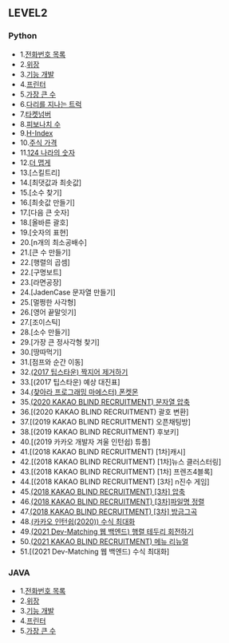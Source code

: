 ## LEVEL2

### Python <br>

 - 1.[전화번호 목록](https://github.com/Juyoung4/StudyAlgorithm/blob/master/Programmers/LEVEL2/python/1.py)
 - 2.[위장](https://github.com/Juyoung4/StudyAlgorithm/blob/master/Programmers/LEVEL2/python/2.py)
 - 3.[기능 개발](https://github.com/Juyoung4/StudyAlgorithm/blob/master/Programmers/LEVEL2/python/3.py)
 - 4.[프린터](https://github.com/Juyoung4/StudyAlgorithm/blob/master/Programmers/LEVEL2/python/4.py)
 - 5.[가장 큰 수](https://github.com/Juyoung4/StudyAlgorithm/blob/master/Programmers/LEVEL2/python/5.py)
 - 6.[다리를 지나는 트럭](https://github.com/Juyoung4/StudyAlgorithm/blob/master/Programmers/LEVEL2/python/6.py)
 - 7.[타켓넘버](https://github.com/Juyoung4/StudyAlgorithm/blob/master/Programmers/LEVEL2/python/7.py)
 - 8.[피보나치 수](https://github.com/Juyoung4/StudyAlgorithm/blob/master/Programmers/LEVEL2/python/8.py)
 - 9.[H-Index](https://github.com/Juyoung4/StudyAlgorithm/blob/master/Programmers/LEVEL2/python/9.py)
 - 10.[주식 가격](https://github.com/Juyoung4/StudyAlgorithm/blob/master/Programmers/LEVEL2/python/10.py)
 - 11.[124 나라의 숫자](https://github.com/Juyoung4/StudyAlgorithm/blob/master/Programmers/LEVEL2/python/11.py)
 - 12.[더 맵게](https://github.com/Juyoung4/StudyAlgorithm/blob/master/Programmers/LEVEL2/python/12.py)
 - 13.[스킬트리]
 - 14.[최댓값과 최솟값]
 - 15.[소수 찾기]
 - 16.[최솟값 만들기]
 - 17.[다음 큰 숫자]
 - 18.[올바른 괄호]
 - 19.[숫자의 표현]
 - 20.[n개의 최소공배수]
 - 21.[큰 수 만들기]
 - 22.[행렬의 곱셈]
 - 22.[구명보트]
 - 23.[라면공장]
 - 24.[JadenCase 문자열 만들기]
 - 25.[멀쩡한 사각형]
 - 26.[영어 끝말잇기]
 - 27.[조이스틱]
 - 28.[소수 만들기]
 - 29.[가장 큰 정사각형 찾기]
 - 30.[땅따먹기]
 - 31.[점프와 순간 이동]
 - 32.[(2017 팁스타운) 짝지어 제거하기](https://github.com/Juyoung4/StudyAlgorithm/blob/master/Programmers/LEVEL2/python/32.py)
 - 33.[(2017 팁스타운) 예상 대진표]
 - 34.[(찾아라 프로그래밍 마에스터) 폰켓몬](https://github.com/Juyoung4/StudyAlgorithm/blob/master/Programmers/LEVEL2/python/34.py)
 - 35.[(2020 KAKAO BLIND RECRUITMENT) 문자열 압축](https://github.com/Juyoung4/StudyAlgorithm/blob/master/Programmers/LEVEL2/python/35.py)
 - 36.[(2020 KAKAO BLIND RECRUITMENT) 괄호 변환]
 - 37.[(2019 KAKAO BLIND RECRUITMENT) 오픈채팅방]
 - 38.[(2019 KAKAO BLIND RECRUITMENT) 후보키]
 - 40.[(2019 카카오 개발자 겨울 인턴쉽) 튜플]
 - 41.[(2018 KAKAO BLIND RECRUITMENT) [1차]캐시]
 - 42.[(2018 KAKAO BLIND RECRUITMENT) [1차]뉴스 클러스터링]
 - 43.[(2018 KAKAO BLIND RECRUITMENT) [1차] 프렌즈4블록]
 - 44.[(2018 KAKAO BLIND RECRUITMENT) [3차] n진수 게임]
 - 45.[(2018 KAKAO BLIND RECRUITMENT) [3차] 압축](https://github.com/Juyoung4/StudyAlgorithm/blob/master/Programmers/LEVEL2/python/45.py)
 - 46.[(2018 KAKAO BLIND RECRUITMENT) [3차]파일명 정렬](https://github.com/Juyoung4/StudyAlgorithm/blob/master/Programmers/LEVEL2/python/46.py)
 - 47.[(2018 KAKAO BLIND RECRUITMENT) [3차] 방금그곡](https://github.com/Juyoung4/StudyAlgorithm/blob/master/Programmers/LEVEL2/python/47.py)
 - 48.[(카카오 인턴쉽(2020)) 수식 최대화](https://github.com/Juyoung4/StudyAlgorithm/blob/master/Programmers/LEVEL2/python/48.py)
 - 49.[(2021 Dev-Matching 웹 백엔드) 행렬 테두리 회전하기](https://github.com/Juyoung4/StudyAlgorithm/blob/master/Programmers/LEVEL2/python/49.py)
 - 50.[(2021 KAKAO BLIND RECRUITMENT) 메뉴 리뉴얼](https://github.com/Juyoung4/StudyAlgorithm/blob/master/Programmers/LEVEL2/python/50.py)
 - 51.[(2021 Dev-Matching 웹 백엔드) 수식 최대화]


### JAVA <br>
 - 1.[전화번호 목록](https://github.com/Juyoung4/StudyAlgorithm/blob/master/Programmers/LEVEL2/java/solution1.java)
 - 2.[위장](https://github.com/Juyoung4/StudyAlgorithm/blob/master/Programmers/LEVEL2/python/java/solution2.java)
 - 3.[기능 개발](https://github.com/Juyoung4/StudyAlgorithm/blob/master/Programmers/LEVEL2/python/java/solution3.java)
 - 4.[프린터](https://github.com/Juyoung4/StudyAlgorithm/blob/master/Programmers/LEVEL2/python/java/solution4.java)
 - 5.[가장 큰 수](https://github.com/Juyoung4/StudyAlgorithm/blob/master/Programmers/LEVEL2/python/java/solution5.java)